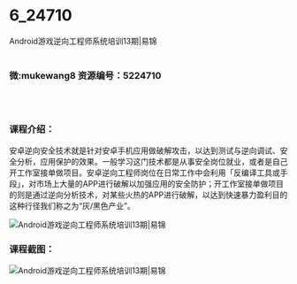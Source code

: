 # 6_24710
Android游戏逆向工程师系统培训13期|易锦
<br/></br>
<h3>微:mukewang8 资源编号：5224710</h3>
<br/></br>
<h3>课程介绍：</h3>
<p>安卓逆向安全技术就是针对安卓手机应用做破解攻击，以达到测试与逆向调试、安全分析，应用保护的效果。一般学习这门技术都是从事安全岗位就业，或者是自己开工作室接单做项目。安卓<a title="查看与 逆向工程师 相关的文章" target="_blank">逆向工程师</a>岗位在日常工作中会利用「反编译工具或手段」，对市场上大量的APP进行破解以加强应用的安全防护；开工作室接单做项目的则是通过逆向分析技术，对某些火热的APP进行破解，以达到快速暴力盈利目的这种行径我们称之为“灰/黑色产业”。</p>
<p><img src="https://www.ko996.com/wp-content/uploads/img/2022/06/1-54-300x151.png" alt="Android游戏逆向工程师系统培训13期|易锦"></p>
<div class="info-desc">
<h3>课程截图：</h3>
<p><img src="https://www.ko996.com/wp-content/uploads/img/2022/06/2-49.png" alt="Android游戏逆向工程师系统培训13期|易锦"></p>


			
</div>
